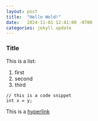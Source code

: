```yaml
---
layout: post
title:  "Hello Wold!"
date:   2024-11-01 12:41:00 -0700
categories: jekyll update
---
```


### Title

This is a list:
1. first
2. second
3. third

```
// this is a code snippet
int x = y;
```

This is a [hyperlink](github.com)
